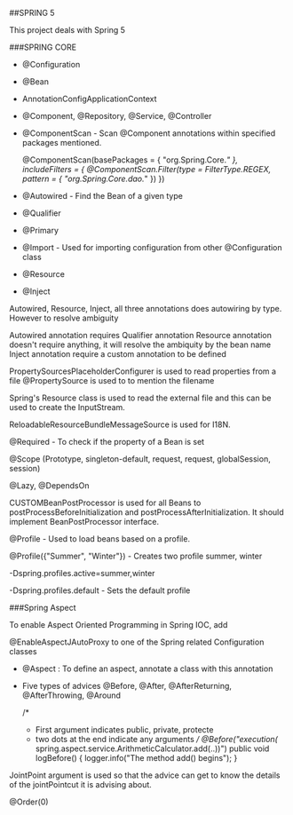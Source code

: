 ##SPRING 5

This project deals with Spring 5

###SPRING CORE
*   @Configuration
*   @Bean
*	AnnotationConfigApplicationContext

*	@Component, @Repository, @Service, @Controller
*	@ComponentScan - Scan @Component annotations within specified packages mentioned.
     
	@ComponentScan(basePackages = { "org.Spring.Core.*" }, includeFilters = {
		@ComponentScan.Filter(type = FilterType.REGEX, pattern = { "org.Spring.Core.dao.*" }) })
	
*	@Autowired - Find the Bean of a given type

*	@Qualifier
*   @Primary

* 	@Import - Used for importing configuration from other @Configuration class

*	@Resource 
*	@Inject 

Autowired, Resource, Inject, all three annotations does autowiring by type. However
to resolve ambiguity

  Autowired annotation requires Qualifier annotation
  Resource annotation doesn't require anything, it will resolve the ambiquity by the bean name
  Inject annotation require a custom annotation to be defined
  
  
  PropertySourcesPlaceholderConfigurer is used to read properties from a file
  @PropertySource is used to to mention the filename
  
  Spring's Resource class is used to read the external file and this can be used to 
  create the InputStream.
  
   ReloadableResourceBundleMessageSource is used for I18N.
   
   @Required - To check if the property of a Bean is set
   
   @Scope (Prototype, singleton-default, request, request, globalSession, session)
   
   @Lazy, @DependsOn
   
   CUSTOMBeanPostProcessor is used for all Beans to postProcessBeforeInitialization and postProcessAfterInitialization. It should implement BeanPostProcessor interface.
   
   @Profile - Used to load beans based on a profile.
   
   @Profile({"Summer", "Winter"}) - Creates two profile summer, winter
   
   -Dspring.profiles.active=summer,winter
   
   -Dspring.profiles.default - Sets the default profile
   
   
###Spring Aspect

To enable Aspect Oriented Programming in Spring IOC, add 

@EnableAspectJAutoProxy to one of the Spring related Configuration classes


*   @Aspect : To define an aspect, annotate a class with this annotation

*   Five types of advices @Before, @After, @AfterReturning, @AfterThrowing, @Around


	/*
	 * First argument indicates public, private, protecte
	 * two dots at the end indicate any arguments
	 */
	@Before("execution(* spring.aspect.service.ArithmeticCalculator.add(..))")
	public void logBefore() {
		logger.info("The method add() begins");
	}



 

 JointPoint argument is used so that the advice can get to know the details of the 
 jointPointcut it is advising about.
 
 
 @Order(0)